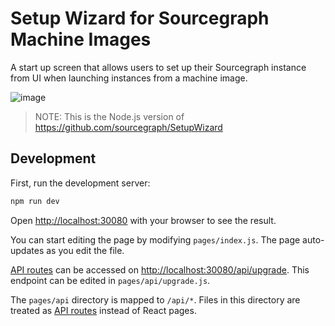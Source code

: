 # Setup Wizard for Sourcegraph Machine Images

A start up screen that allows users to set up their Sourcegraph instance from UI when launching instances from a machine image.

![image](https://user-images.githubusercontent.com/68532117/203432015-18fa6fc3-54f9-4a14-a831-9b8298eb2007.png)

> NOTE: This is the Node.js version of https://github.com/sourcegraph/SetupWizard

## Development

First, run the development server:

```bash
npm run dev
```

Open [http://localhost:30080](http://localhost:30080) with your browser to see the result.

You can start editing the page by modifying `pages/index.js`. The page auto-updates as you edit the file.

[API routes](https://nextjs.org/docs/api-routes/introduction) can be accessed on [http://localhost:30080/api/upgrade](http://localhost:30080/api/upgrade). This endpoint can be edited in `pages/api/upgrade.js`.

The `pages/api` directory is mapped to `/api/*`. Files in this directory are treated as [API routes](https://nextjs.org/docs/api-routes/introduction) instead of React pages.

